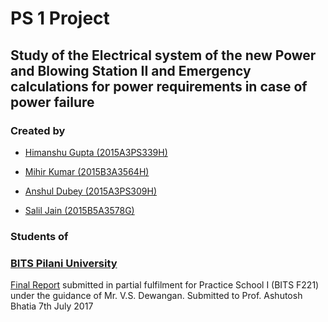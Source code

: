  # PS 1 Project 

## Study of the Electrical system of the new Power and Blowing Station II and Emergency calculations for power requirements in case of power failure

### Created by 

* [Himanshu Gupta (2015A3PS339H)](https://github.com/him1411)

* [Mihir Kumar (2015B3A3564H)](https://github.com/Mihir1996)
  

* [Anshul Dubey (2015A3PS309H)](https://github.com/Anshul2166-sophos)         

* [Salil Jain (2015B5A3578G)](https://github.com/Salil-Jain)

### Students of 
### [BITS Pilani University]
[BITS Pilani University]: <http://www.bits-pilani.ac.in/> 

[Final Report](https://github.com/him1411/ps1-project-eee-bsp/blob/master/final-report/final-repot.pdf) submitted in partial fulfilment for Practice School I (BITS F221) under the guidance of
Mr. V.S. Dewangan.
Submitted to
Prof. Ashutosh Bhatia
7th July 2017
